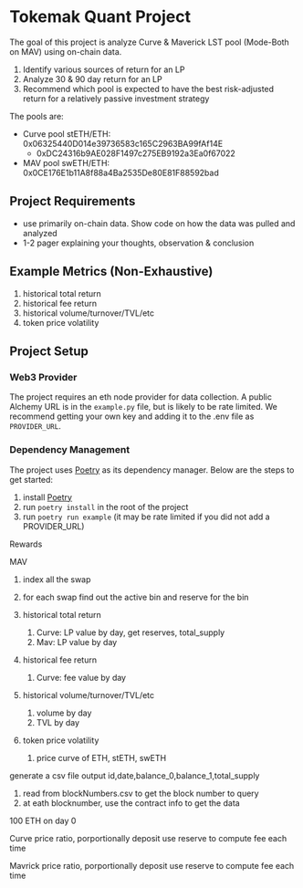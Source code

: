 # Tokemak Quant Project

The goal of this project is analyze Curve & Maverick LST pool (Mode-Both on MAV) using on-chain data.

  1. Identify various sources of return for an LP
  2. Analyze 30 & 90 day return for an LP
  3. Recommend which pool is expected to have the best risk-adjusted return for a relatively passive investment strategy

The pools are:

  * Curve pool stETH/ETH: 0x06325440D014e39736583c165C2963BA99fAf14E
    * 0xDC24316b9AE028F1497c275EB9192a3Ea0f67022
  * MAV pool swETH/ETH: 0x0CE176E1b11A8f88a4Ba2535De80E81F88592bad

## Project Requirements
* use primarily on-chain data. Show code on how the data was pulled and analyzed
* 1-2 pager explaining your thoughts, observation & conclusion

## Example Metrics (Non-Exhaustive)
1. historical total return
2. historical fee return
3. historical volume/turnover/TVL/etc
4. token price volatility

## Project Setup

### Web3 Provider

The project requires an eth node provider for data collection. A public Alchemy URL is in the `example.py` file, but is likely to be rate limited. We recommend getting your own key and adding it to the .env file as `PROVIDER_URL`.

### Dependency Management

The project uses [Poetry](https://python-poetry.org/) as its dependency manager. Below are the steps to get started:

1. install [Poetry](https://python-poetry.org/docs/#installation)
2. run `poetry install` in the root of the project
3. run `poetry run example` (it may be rate limited if you did not add a PROVIDER_URL)


Rewards

MAV
1. index all the swap
2. for each swap find out the active bin and reserve for the bin

3. historical total return
   1. Curve: LP value by day, get reserves, total_supply
   2. Mav: LP value by day
4. historical fee return
   1. Curve: fee value by day
5. historical volume/turnover/TVL/etc
   1. volume by day
   2. TVL by day
6. token price volatility
   1. price curve of ETH, stETH, swETH

generate a csv file
output
id,date,balance_0,balance_1,total_supply

1. read from blockNumbers.csv to get the block number to query
2. at eath blocknumber, use the contract info to get the data


100 ETH on day 0

Curve
price ratio, porportionally deposit
use reserve to compute fee each time

Mavrick
price ratio, porportionally deposit
use reserve to compute fee each time

